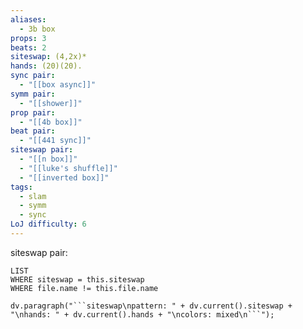 ```yaml
---
aliases:
  - 3b box
props: 3
beats: 2
siteswap: (4,2x)*
hands: (20)(20).
sync pair:
  - "[[box async]]"
symm pair:
  - "[[shower]]"
prop pair:
  - "[[4b box]]"
beat pair:
  - "[[441 sync]]"
siteswap pair:
  - "[[n box]]"
  - "[[luke's shuffle]]"
  - "[[inverted box]]"
tags:
  - slam
  - symm
  - sync
LoJ difficulty: 6
---
```


siteswap pair:
```dataview
LIST
WHERE siteswap = this.siteswap
WHERE file.name != this.file.name
```
```dataviewjs
dv.paragraph("```siteswap\npattern: " + dv.current().siteswap + "\nhands: " + dv.current().hands + "\ncolors: mixed\n```");
```
